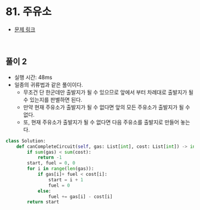 # 81. 주유소

- [문제 링크](https://leetcode.com/problems/gas-station/)

<br>

## 풀이 2

- 실행 시간: 48ms
- 일종의 귀류법과 같은 풀이이다.
  - 무조건 단 한군데만 출발지가 될 수 있으므로 앞에서 부터 차례대로 출발지가 될 수 있는지를 판별하면 된다.
  - 만약 현재 주유소가 출발지가 될 수 없다면 앞의 모든 주유소가 출발지가 될 수 없다.
  - 또, 현재 주유소가 출발지가 될 수 없다면 다음 주유소를 출발지로 만들어 놓는다.

```python
class Solution:
    def canCompleteCircuit(self, gas: List[int], cost: List[int]) -> int:
        if sum(gas) < sum(cost):
            return -1
        start, fuel = 0, 0
        for i in range(len(gas)):
            if gas[i]+ fuel < cost[i]:
                start = i + 1
                fuel = 0
            else:
                fuel += gas[i] - cost[i]
        return start
```
